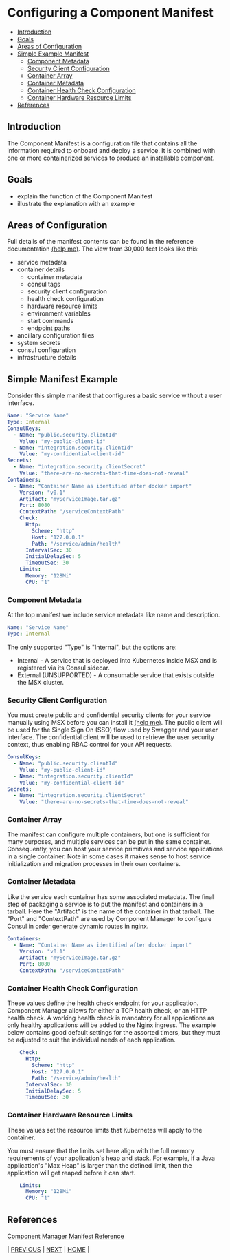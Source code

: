 # Configuring a Component Manifest
* [Introduction](#introduction)
* [Goals](#goals)
* [Areas of Configuration](#areas-of-configuration)
* [Simple Example Manifest](#simple-manifest-example)
    * [Component Metadata](#component-metadata)
    * [Security Client Configuration](#security-client-configuration)
    * [Container Array](#container-array)
    * [Container Metadata](#container-metadata)
    * [Container Health Check Configuration](#container-health-check-configuration)
    * [Container Hardware Resource Limits](#container-hardware-resource-limits)
* [References](#references)


## Introduction
The Component Manifest is a configuration file that contains all the information required to onboard and deploy a service. It is combined with one or more containerized services to produce an installable component.  


## Goals
* explain the function of the Component Manifest
* illustrate the explanation with an example


## Areas of Configuration
Full details of the manifest contents can be found in the reference documentation [(help me)](../reference/component-manager-manifest-reference.md). The view from 30,000 feet looks like this:
* service metadata 
* container details
    * container metadata
    * consul tags
    * security client configuration
    * health check configuration
    * hardware resource limits
    * environment variables 
    * start commands
    * endpoint paths
* ancillary configuration files
* system secrets
* consul configuration
* infrastructure details
     

## Simple Manifest Example
Consider this simple manifest that configures a basic service without a user interface. 
```yaml
Name: "Service Name"
Type: Internal
ConsulKeys:
  - Name: "public.security.clientId"
    Value: "my-public-client-id"
  - Name: "integration.security.clientId"
    Value: "my-confidential-client-id"
Secrets:
  - Name: "integration.security.clientSecret"
    Value: "there-are-no-secrets-that-time-does-not-reveal"
Containers:
  - Name: "Container Name as identified after docker import"
    Version: "v0.1"
    Artifact: "myServiceImage.tar.gz"
    Port: 8080
    ContextPath: "/serviceContextPath"
    Check:
      Http:
        Scheme: "http"
        Host: "127.0.0.1"
        Path: "/service/admin/health"
      IntervalSec: 30
      InitialDelaySec: 5
      TimeoutSec: 30
    Limits:
      Memory: "128Mi"
      CPU: "1"
```


### Component Metadata
At the top manifest we include service metadata like name and description.
```yaml
Name: "Service Name"
Type: Internal
```
The only supported "Type" is "Internal", but the options are:
* Internal - A service that is deployed into Kubernetes inside MSX and is registered via its Consul sidecar.
* External (UNSUPPORTED) - A consumable service that exists outside the MSX cluster.


### Security Client Configuration
You must create public and confidential security clients for your service manually using MSX before you can install it [(help me)](../01-msx-developer-program-basics/80-configuring-security-clients.md). The public client will be used for the Single Sign On (SSO) flow used by Swagger and your user interface. The confidential client will be used to retrieve the user security context, thus enabling RBAC control for your API requests.
```yaml
ConsulKeys:
  - Name: "public.security.clientId"
    Value: "my-public-client-id"
  - Name: "integration.security.clientId"
    Value: "my-confidential-client-id"
Secrets:
  - Name: "integration.security.clientSecret"
    Value: "there-are-no-secrets-that-time-does-not-reveal"
```


### Container Array
The manifest can configure multiple containers, but one is sufficient for many purposes, and multiple services can be put in the same container. Consequently, you can host your service primitives and service applications in a single container. Note in some cases it makes sense to host service initialization and migration processes in their own containers. 


### Container Metadata
Like the service each container has some associated metadata. The final step of packaging a service is to put the manifest and containers in a tarball. Here the "Artifact" is the name of the container in that tarball. The "Port" and "ContextPath" are used by Component Manager to configure Consul in order generate dynamic routes in nginx.
```yaml
Containers:
  - Name: "Container Name as identified after docker import"
    Version: "v0.1"
    Artifact: "myServiceImage.tar.gz"
    Port: 8080
    ContextPath: "/serviceContextPath"
```


### Container Health Check Configuration
These values define the health check endpoint for your application. Component Manager allows for either a TCP health check, or an HTTP health check. A working health check is mandatory for all applications as only healthy applications will be added to the Nginx ingress.
The example below contains good default settings for the assorted timers, but they must be adjusted to suit the individual
needs of each application.
```yaml
    Check:
      Http:
        Scheme: "http"
        Host: "127.0.0.1"
        Path: "/service/admin/health"
      IntervalSec: 30
      InitialDelaySec: 5
      TimeoutSec: 30
```


### Container Hardware Resource Limits
These values set the resource limits that Kubernetes will apply to the container. 

You must ensure that the limits set here align with the full memory requirements of your application's heap and stack.
For example, if a Java application's "Max Heap" is larger than the defined limit, then the application will get reaped before it can start.
 
```yaml
    Limits:
      Memory: "128Mi"
      CPU: "1"
```


## References
[Component Manager Manifest Reference](../reference/component-manager-manifest-reference.md)


| [PREVIOUS](01-what-is-component-manager-in-a-nutshell.md) | [NEXT](03-service-containerization-and-packaging.md) | [HOME](../index.md#msx-component-manager) |
